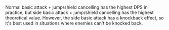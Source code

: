 Normal basic attack + jump/shield cancelling has the highest DPS in practice, but side basic attack + jump/shield cancelling has the highest theoretical value. However, the side basic attack has a knockback effect, so it's best used in situations where enemies can't be knocked back.